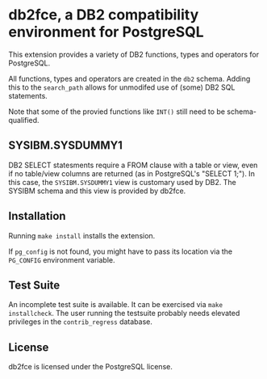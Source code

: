 db2fce, a DB2 compatibility environment for PostgreSQL
======================================================

This extension provides a variety of DB2 functions, types and operators for
PostgreSQL.

All functions, types and operators are created in the ```db2``` schema. Adding
this to the ```search_path``` allows for unmodifed use of (some) DB2 SQL
statements.  

Note that some of the provied functions like ```INT()``` still need to be
schema-qualified.

SYSIBM.SYSDUMMY1
----------------

DB2 SELECT statesments require a FROM clause with a table or view, even if no
table/view columns are returned (as in PostgreSQL's "SELECT 1;").  In this
case, the ```SYSIBM.SYSDUMMY1``` view is customary used by DB2.  The SYSIBM
schema and this view is provided by db2fce.

Installation
------------

Running ```make install``` installs the extension. 

If ```pg_config``` is not found, you might have to pass its location via the
```PG_CONFIG``` environment variable.

Test Suite
----------

An incomplete test suite is available.  It can be exercised via ```make
installcheck```.  The user running the testsuite probably needs elevated
privileges in the ```contrib_regress``` database.

License
-------

db2fce is licensed under the PostgreSQL license.
